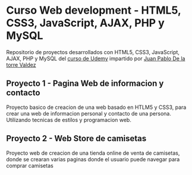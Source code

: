# Curso Web development - HTML5, CSS3, JavaScript, AJAX, PHP y MySQL

Repositorio de proyectos desarrollados con HTML5, CSS3, JavaScript, AJAX, PHP y MySQL del <a href="https://indra.udemy.com/course/desarrollo-web-completo-con-html5-css3-js-php-y-mysql/"> curso de Udemy<a> impartido por <a href="https://indra.udemy.com/user/juanpablodelatorrevaldez/">Juan Pablo De la torre Valdez</a>

<h2>Proyecto 1 - Pagina Web de informacion y contacto</h2>
<p>Proyecto basico de creacion de una web basado en HTLM5 y CSS3, para crear una web de informacion personal y contacto de una persona. Utilizando tecnicas de estilos y programacion web.</p>

<h2>Proyecto 2 - Web Store de camisetas</h2>
<p>Proyecto web de creacion de una tienda online de venta de camisetas, donde se crearan varias paginas donde el usuario puede navegar para comprar camisetas</p>

